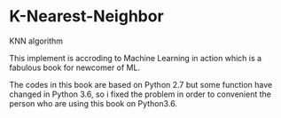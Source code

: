 # K-Nearest-Neighbor
KNN algorithm

This implement is accroding to Machine Learning in action which is a fabulous book for newcomer of ML.

The codes in this book are based on Python 2.7 but some function have changed in Python 3.6, so i fixed the problem in order to convenient the person who are using this book on Python3.6.
